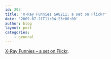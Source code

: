```yaml
---
id: 293
title: 'X-Ray Funnies &#8211; a set on Flickr'
date: '2009-07-21T11:04:23+00:00'
author: blog
layout: post
categories:
    - general
---
```


[X-Ray Funnies – a set on Flickr](http://www.flickr.com/photos/ravanderende/sets/72157594368940565/).